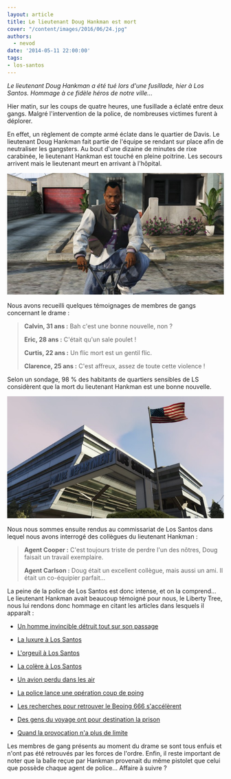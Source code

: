 ```yaml
---
layout: article
title: Le lieutenant Doug Hankman est mort
cover: "/content/images/2016/06/24.jpg"
authors:
  - nevod
date: '2014-05-11 22:00:00'
tags:
- los-santos
---
```


_Le lieutenant Doug Hankman a été tué lors d'une fusillade, hier à Los Santos. Hommage à ce fidèle héros de notre ville..._

Hier matin, sur les coups de quatre heures, une fusillade a éclaté entre deux gangs. Malgré l'intervention de la police, de nombreuses victimes furent à déplorer.

En effet, un règlement de compte armé éclate dans le quartier de Davis. Le lieutenant Doug Hankman fait partie de l'équipe se rendant sur place afin de neutraliser les gangsters. Au bout d'une dizaine de minutes de rixe carabinée, le lieutenant Hankman est touché en pleine poitrine. Les secours arrivent mais le lieutenant meurt en arrivant à l'hôpital.

![](/content/images/2016/06/24_1.jpg)

Nous avons recueilli quelques témoignages de membres de gangs concernant le drame :

> **Calvin, 31 ans :** Bah c'est une bonne nouvelle, non ?
> 
> **Eric, 28 ans :** C'était qu'un sale poulet !
> 
> **Curtis, 22 ans :** Un flic mort est un gentil flic.
> 
> **Clarence, 25 ans :** C'est affreux, assez de toute cette violence !

Selon un sondage, 98 % des habitants de quartiers sensibles de LS considèrent que la mort du lieutenant Hankman est une bonne nouvelle.

![](/content/images/2016/06/24_2.jpg)

Nous nous sommes ensuite rendus au commissariat de Los Santos dans lequel nous avons interrogé des collègues du lieutenant Hankman :

> **Agent Cooper :** C'est toujours triste de perdre l'un des nôtres, Doug faisait un travail exemplaire.
> 
> **Agent Carlson :** Doug était un excellent collègue, mais aussi un ami. Il était un co-équipier parfait...

La peine de la police de Los Santos est donc intense, et on la comprend... Le lieutenant Hankman avait beaucoup témoigné pour nous, le Liberty Tree, nous lui rendons donc hommage en citant les articles dans lesquels il apparaît :

- [Un homme invincible détruit tout sur son passage](/2014/01/04/un-homme-invincible-detruit-tout-sur-son-passage/)

- [La luxure à Los Santos](/2014/02/20/la-luxure-a-los-santos/)

- [L'orgeuil à Los Santos](/2014/03/08/lorgueil-a-los-santos/)

- [La colère à Los Santos](/2014/03/11/la-colere-a-los-santos/)

- [Un avion perdu dans les air](/2014/03/22/un-avion-perdu-dans-les-airs/)

- [La police lance une opération coup de poing](/2014/03/23/la-police-lance-une-operation-coup-de-poing/)

- [Les recherches pour retrouver le Beoing 666 s'accélèrent](/2014/04/05/les-recherches-pour-retrouver-le-beoing-666-saccelerent/)

- [Des gens du voyage ont pour destination la prison](/2014/04/06/des--gens-du-voyage--ont-pour-destination-la-prison/)

- [Quand la provocation n'a plus de limite](/2014/04/18/quand-la-provocation-na-plus-de-limites/)

Les membres de gang présents au moment du drame se sont tous enfuis et n'ont pas été retrouvés par les forces de l'ordre. Enfin, il reste important de noter que la balle reçue par Hankman provenait du même pistolet que celui que possède chaque agent de police... Affaire à suivre ?